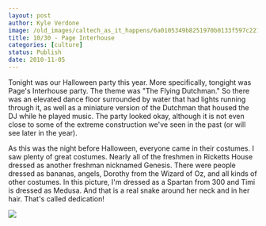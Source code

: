 ```yaml
---
layout: post
author: Kyle Verdone
image: /old_images/caltech_as_it_happens/6a0105349b8251970b0133f597c221970b.jpg
title: 10/30 - Page Interhouse
categories: [culture]
status: Publish
date: 2010-11-05
---
```


Tonight was our Halloween party this year. More specifically, tongight was Page's Interhouse party. The theme was "The Flying Dutchman." So there was an elevated dance floor surrounded by water that had lights running through it, as well as a miniature version of the Dutchman that housed the DJ while he played music. The party looked okay, although it is not even close to some of the extreme construction we've seen in the past (or will see later in the year).

As this was the night before Halloween, everyone came in their costumes. I saw plenty of great costumes. Nearly all of the freshmen in Ricketts House dressed as another freshman nicknamed Genesis. There were people dressed as bananas, angels, Dorothy from the Wizard of Oz, and all kinds of other costumes. In this picture, I'm dressed as a Spartan from 300 and Timi is dressed as Medusa. And that is a real snake around her neck and in her hair. That's called dedication!

![](/old_images/caltech_as_it_happens/6a0105349b8251970b013488b7fbf6970c.jpg)
